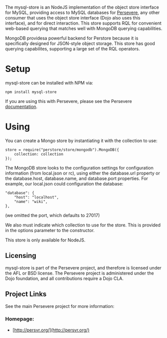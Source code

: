 The mysql-store is an NodeJS implementation of the object store interface for MySQL,
providing access to MySQL databases for [Persevere](http://persvr.org), any other consumer that uses
the object store interface (Dojo also uses this interface), and for direct interaction. This
store supports RQL for convenient web-based querying that matches well with MongoDB
querying capabilities.

MongoDB providesa powerful backend for Perstore because it is specifically designed for JSON-style
object storage. This store has good querying capabilites, supporting a large set of 
the RQL operators.

Setup
=====

mysql-store can be installed with NPM via:

	npm install mysql-store

If you are using this with Persevere, please see the Persevere [documentation](http://persvr.org/Documentation).

Using
======

You can create a Mongo store by instantiating it with the collection to use:

	store = require("perstore/store/mongodb").MongoDB({
		collection: collection
	});


The MongoDB store looks to the configuration settings for configuration information (from local.json or rc), using either the
database.url property or the database.host, database.name, and database.port properties.
For example, our local.json could configuration the database:

	"database": {
		"host": "localhost",
		"name": "wiki",
	},

(we omitted the port, which defaults to 27017)

We also must indicate which collection to use for the store. This is provided in the options
parameter to the constructor.

This store is only available for NodeJS.


Licensing
--------

mysql-store is part of the Persevere project, and therefore is licensed under the
AFL or BSD license. The Persevere project is administered under the Dojo foundation,
and all contributions require a Dojo CLA.

Project Links
------------

See the main Persevere project for more information:

### Homepage:

* [http://persvr.org/](http://persvr.org/)